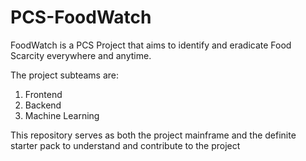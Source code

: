 # PCS-FoodWatch
FoodWatch is a PCS Project that aims to identify and eradicate Food Scarcity everywhere and anytime.

The project subteams are:
1) Frontend
2) Backend
3) Machine Learning

This repository serves as both the project mainframe and the definite starter pack to understand and contribute to the project
